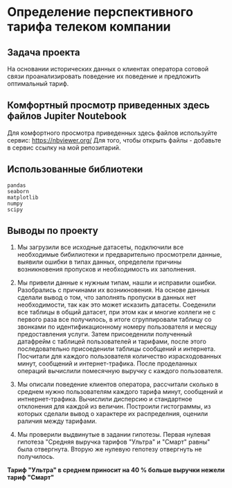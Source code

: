 # Определение перспективного тарифа телеком компании

##  Задача проекта 

На основании исторических данных о клиентах оператора сотовой связи проанализировать поведение их поведение и предложить оптимальный тариф. 


## Комфортный просмотр приведенных здесь файлов Jupiter Noutebook 

Для комфортного просмотра приведенных здесь файлов используйте сервис:
https://nbviewer.org/ 
Для того, чтобы открыть файлы - добавьте в сервис ссылку на мой репозитарий.

## Использованные библиотеки

```
pandas 
seaborn 
matplotlib
numpy
scipy 
```

## Выводы по проекту


1. Мы загрузили все исходные датасеты, подключили все необходимые бибилиотеки и предварительно просмотрели данные, выявили ошибки в типах данных, определели причины возникновения пропусков и необходимость их заполнения. 

2. Мы привели данные к нужным типам, нашли и исправили ошибки. Разобрались с причинами их возникновения. На основе данных сделали вывод о том, что заполнять пропуски в данных нет необходимости, так как это может исказить датасеты. Соеденили все таблицы в общий датасет, при этом как и многие коллеги не с первого раза все получилось, в итоге сгруппировали таблицу со звонками по идентификационному номеру пользователя и месяцу предоставления услуги. Затем присоеденили полученный датафрейм с таблицей пользователей и тарифами, после этого последовательно присоеденили таблицы сообщений и интернета. Посчитали для каждого пользователя количество израсходованных минут, сообщений и интернет-трафика. После проделанных операций вычислили помесячную выручку с каждого пользователя.

3. Мы описали поведение клиентов оператора, рассчитали сколько в среднем нужно пользователям каждого тарифа минут, сообщений и интнернет-трафика. Вычислили дисперсию и стандартное отклонения для каждой из величин. Построили гистограммы, из которых сделали вывод о характере их распределния, оценили раличия между тарифами. 

4. Мы проверили выдвинутые в задании гипотезы. Первая нулевая гипотеза "Средняя выручка тарифов "Ультра" и "Смарт" равны" была отвергнута. Вторую же нулевую гепотезу отвергнуть не получилось. 



**Тариф "Ультра" в среднем приносит на 40 % больше выручки нежели тариф "Смарт"**
